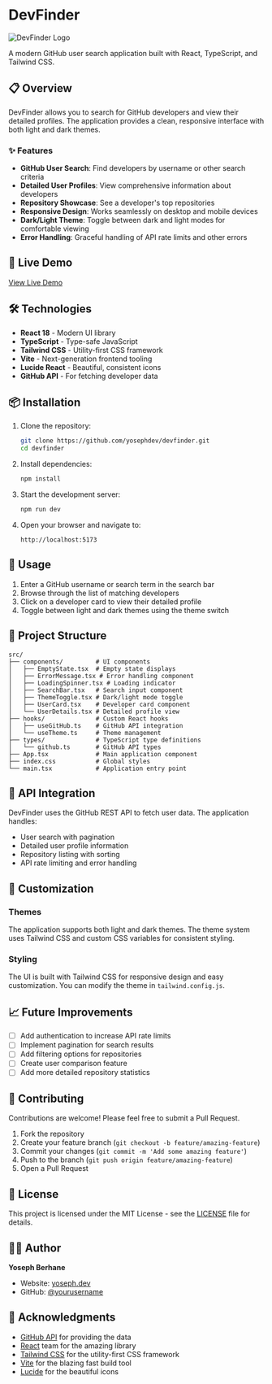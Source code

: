 # DevFinder

![DevFinder Logo](https://via.placeholder.com/150x50?text=DevFinder)

A modern GitHub user search application built with React, TypeScript, and Tailwind CSS.

## 📋 Overview

DevFinder allows you to search for GitHub developers and view their detailed profiles. The application provides a clean, responsive interface with both light and dark themes.

### ✨ Features

- **GitHub User Search**: Find developers by username or other search criteria
- **Detailed User Profiles**: View comprehensive information about developers
- **Repository Showcase**: See a developer's top repositories
- **Responsive Design**: Works seamlessly on desktop and mobile devices
- **Dark/Light Theme**: Toggle between dark and light modes for comfortable viewing
- **Error Handling**: Graceful handling of API rate limits and other errors

## 🚀 Live Demo

[View Live Demo](https://yoseph.dev/devfinder)

## 🛠️ Technologies

- **React 18** - Modern UI library
- **TypeScript** - Type-safe JavaScript
- **Tailwind CSS** - Utility-first CSS framework
- **Vite** - Next-generation frontend tooling
- **Lucide React** - Beautiful, consistent icons
- **GitHub API** - For fetching developer data

## 📦 Installation

1. Clone the repository:
   ```bash
   git clone https://github.com/yosephdev/devfinder.git
   cd devfinder
   ```

2. Install dependencies:
   ```bash
   npm install
   ```

3. Start the development server:
   ```bash
   npm run dev
   ```

4. Open your browser and navigate to:
   ```
   http://localhost:5173
   ```

## 🔧 Usage

1. Enter a GitHub username or search term in the search bar
2. Browse through the list of matching developers
3. Click on a developer card to view their detailed profile
4. Toggle between light and dark themes using the theme switch

## 📁 Project Structure

```
src/
├── components/         # UI components
│   ├── EmptyState.tsx  # Empty state displays
│   ├── ErrorMessage.tsx # Error handling component
│   ├── LoadingSpinner.tsx # Loading indicator
│   ├── SearchBar.tsx   # Search input component
│   ├── ThemeToggle.tsx # Dark/light mode toggle
│   ├── UserCard.tsx    # Developer card component
│   └── UserDetails.tsx # Detailed profile view
├── hooks/              # Custom React hooks
│   ├── useGitHub.ts    # GitHub API integration
│   └── useTheme.ts     # Theme management
├── types/              # TypeScript type definitions
│   └── github.ts       # GitHub API types
├── App.tsx             # Main application component
├── index.css           # Global styles
└── main.tsx            # Application entry point
```

## 🔄 API Integration

DevFinder uses the GitHub REST API to fetch user data. The application handles:

- User search with pagination
- Detailed user profile information
- Repository listing with sorting
- API rate limiting and error handling

## 🎨 Customization

### Themes

The application supports both light and dark themes. The theme system uses Tailwind CSS and custom CSS variables for consistent styling.

### Styling

The UI is built with Tailwind CSS for responsive design and easy customization. You can modify the theme in `tailwind.config.js`.

## 📈 Future Improvements

- [ ] Add authentication to increase API rate limits
- [ ] Implement pagination for search results
- [ ] Add filtering options for repositories
- [ ] Create user comparison feature
- [ ] Add more detailed repository statistics

## 🤝 Contributing

Contributions are welcome! Please feel free to submit a Pull Request.

1. Fork the repository
2. Create your feature branch (`git checkout -b feature/amazing-feature`)
3. Commit your changes (`git commit -m 'Add some amazing feature'`)
4. Push to the branch (`git push origin feature/amazing-feature`)
5. Open a Pull Request

## 📄 License

This project is licensed under the MIT License - see the [LICENSE](LICENSE) file for details.

## 👨‍💻 Author

**Yoseph Berhane**
- Website: [yoseph.dev](https://yoseph.dev)
- GitHub: [@yourusername](https://github.com/yosephdev)

## 🙏 Acknowledgments

- [GitHub API](https://docs.github.com/en/rest) for providing the data
- [React](https://reactjs.org/) team for the amazing library
- [Tailwind CSS](https://tailwindcss.com/) for the utility-first CSS framework
- [Vite](https://vitejs.dev/) for the blazing fast build tool
- [Lucide](https://lucide.dev/) for the beautiful icons